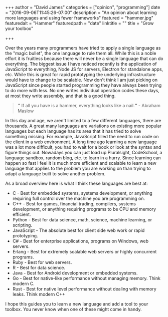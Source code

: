 +++
author = "David James"
categories = ["opinion", "programming"]
date = "2016-09-06T11:45:26-07:00"
description = "An opinion about learning more languages and using fewer frameworks"
featured = "hammer.jpg"
featuredalt = "Hammer"
featuredpath = "date"
linktitle = ""
title = "Grow your toolbox"

+++

Over the years many programmers have tried to apply a single language as the "magic bullet", the one language to rule them all.  While this is a noble effort it is fruitless because there will never be a single language that can do everything.  The biggest issue I have noticed recently is the application of JavaScript to everything, Node JS for servers, Electron for standalone apps, etc.  While this is great for rapid prototyping the underlying infrastructure would have to change to be scalable.  Now don't think I am just picking on JavaScript since people started programming they have always been trying to do more with less.  No one writes individual operation codes these days, at most they write assembly, and that is a good thing.

> ***"*** If all you have is a hammer, everything looks like a nail.***"*** - Abraham Maslow

In this day and age, we aren't limited to a few different languages, there are thousands.  A great many languages are variations on existing more popular languages but each language has its area that it has tried to solve something missing.  For example, JavaScript filled the need to run code on the client in a web environment.  A long time ago learning a new language was a lot more difficult, you had to wait for a book or look at the syntax and figure things out.  Nowadays you can just load up Pluralsight, CodeSchool, a language sandbox, random blog, etc. to learn in a hurry.  Since learning can happen so fast I feel it is much more efficient and scalable to learn a new language that applies to the problem you are working on than trying to adapt a language built to solve another problem.

As a broad overview here is what I think these languages are best at:

  - C - Best for embedded systems, systems development, or anything requiring full control over the machine you are programming on.
  - C++ - Best for games, financial trading, compilers, systems development, or anything requiring programs to be CPU and memory efficient.
  - Python - Best for data science, math, science, machine learning, or scripting.
  - JavaScript - The absolute best for client side web work or rapid prototyping.
  - C# - Best for enterprise applications, programs on Windows, web servers.
  - Erlang - Best for extremely scalable web servers or highly concurrent programs.
  - Ruby - Best for web servers.
  - R - Best for data science.
  - Java - Best for Android development or embedded systems.
  - Go - Best for native-like performance without managing memory. Think modern C.
  - Rust - Best for native level performance without dealing with memory leaks.  Think modern C++

I hope this guides you to learn a new language and add a tool to your toolbox.  You never know when one of these might come in handy.